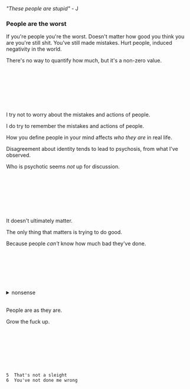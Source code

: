 _"These people are stupid"_ - J

### People are the worst

If you're people you're the worst. Doesn't matter how good you think you are you're still shit. You've still made mistakes. Hurt people, induced negativity in the world.

There's no way to quantify how much, but it's a non-zero value.

<br />
<br />
<br />
<br />
<br />
<br />


I try not to worry about the mistakes and actions of people.

I do try to remember the mistakes and actions of people.

How you define people in your mind affects _who they are_ in real life.

Disagreement about identity tends to lead to psychosis, from what I've observed.

Who is psychotic seems _not_ up for discussion.

<br />
<br />
<br />
<br />
<br />
<br />

It doesn't ultimately matter.

The only thing that matters is trying to do good.

Because people _can't_ know how much bad they've done.

<br />
<br />
<br />
<br />
<br />
<br />

<details><summary>nonsense</summary>

Goddamn <i style="font-size: .95em;">with this </i><i style="font-size: .90em;">people fucking </i><i style="font-size: .85em;">bullshit bunch </i><i style="font-size: .80em;">of fucking </i><i style="font-size: .75em;">dumbass cunts </i><i style="font-size: .70em;">can go </i><i style="font-size: .65em;">to hell. </i><i style="font-size: .60em;">With their </i><i style="font-size: .55em;">predefined expectation </i><i style="font-size: .50em;">of _who_ </i><i style="font-size: .45em;">or **WHAT** </i><i style="font-size: .40em;">a person is. </i><i style="font-size: .35em;">Fucking kill </i><i style="font-size: .30em;">yourself if </i><i style="font-size: .25em;">you don't </i><i style="font-size: .20em;">like it.</i>

</details>

<br />

People are as they are.

Grow the fuck up.

<br />
<br />
<br />
<br />
<br />
<br />

```
5  That's not a sleight
6  You've not done me wrong
```
